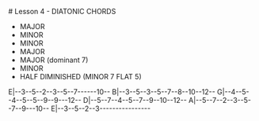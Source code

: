 
# Lesson 4 - DIATONIC CHORDS

- MAJOR
- MINOR
- MINOR
- MAJOR
- MAJOR (dominant 7)
- MINOR
- HALF DIMINISHED (MINOR 7 FLAT 5)

E|--3--5--2--3--5--7------10--
B|--3--5--3--5--7--8--10--12--
G|--4--5--4--5--5--9--9---12--
D|--5--7--4--5--7--9--10--12--
A|--5--7--2--3--5--7--9---10--
E|--3--5--2--3----------------
